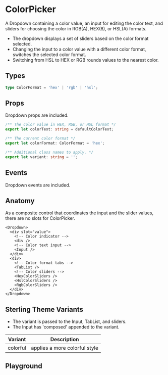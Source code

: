 <script>
    import Playground from './ColorPickerPlayground.svelte';
</script>

# ColorPicker

A Dropdown containing a color value, an input for editing the color text, and sliders for choosing the color in RGB(A), HEX(8), or HSL(A) formats.

- The dropdown displays a set of sliders based on the color format selected.
- Changing the input to a color value with a different color format, switches the selected color format.
- Switching from HSL to HEX or RGB rounds values to the nearest color.

## Types

```ts
type ColorFormat = 'hex' | 'rgb' | 'hsl';
```

## Props

Dropdown props are included.

```ts
/** The color value in HEX, RGB, or HSL format */
export let colorText: string = defaultColorText;

/** The current color format */
export let colorFormat: ColorFormat = 'hex';

/** Additional class names to apply. */
export let variant: string = '';
```

## Events

Dropdown events are included.

## Anatomy

As a composite control that coordinates the input and the slider values,
there are no slots for ColorPicker.

```svelte
<Dropdown>
  <div slot="value">
    <!-- Color indicator -->
    <div />
    <!-- Color text input -->
    <Input />
  </div>
  <div>
    <!-- Color format tabs -->
    <TabList />
    <!-- Color sliders -->
    <HexColorSliders />
    <HslColorSliders />
    <RgbColorSliders />
  </div>
</Dropdown>
```

## Sterling Theme Variants

- The variant is passed to the Input, TabList, and sliders.
- The Input has 'composed' appended to the variant.

| Variant  | Description                   |
| -------- | ----------------------------- |
| colorful | applies a more colorful style |

## Playground

<Playground />
